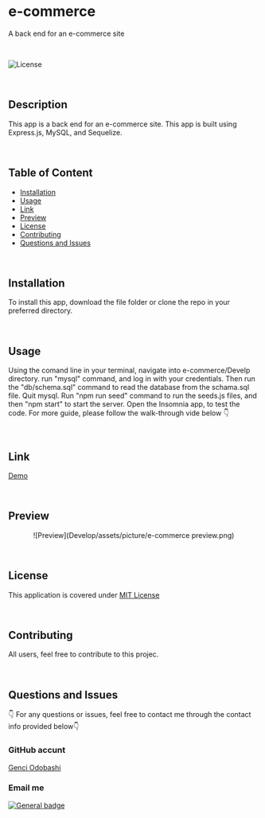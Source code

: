 # e-commerce
A back end for an e-commerce site

</br>

![License](https://img.shields.io/badge/License-MIT%20License-blue.svg)

</br>

## Description

This app is a back end for an e-commerce site. This app is built using Express.js, MySQL, and Sequelize.

</br>

## Table of Content

- [Installation](#installation)
- [Usage](#usage)
- [Link](#link)
- [Preview](#preview)
- [License](#license)
- [Contributing](#contributing)
- [Questions and Issues](#questions-and-issues)
 

</br>

## Installation

To install this app, download the file folder or clone the repo in your preferred directory.

</br>

## Usage

Using the comand line in your terminal, navigate into e-commerce/Develp directory. run "mysql" command, and log in with your credentials. 
Then run the "db/schema.sql" command to read the database from the schama.sql file. Quit mysql. 
Run "npm run seed" command to run the seeds.js files, and then "npm start" to start the server. 
Open the Insomnia app, to test the code. For more guide, please follow the walk-through vide below 👇

</br>

## Link

[Demo](https://drive.google.com/file/d/1aXi1acg-O4-lEro3wNhiGO5XTKamCSiM/view)

</br>

## Preview

<div align = "center">


![Preview](Develop/assets/picture/e-commerce preview.png)


</div>

</br>

## License

This application is covered under [MIT License](https://choosealicense.com/licenses/mit/)

</br>

## Contributing

All users, feel free to contribute to this projec.

</br>

## Questions and Issues

👇 For any questions or issues, feel free to contact me through the contact info provided below👇

### GitHub accunt

[Genci Odobashi](https://github.com/odobashigenci)

### Email me

[![General badge](https://img.shields.io/badge/Gmail-D14836?style=for-the-badge&logo=gmail&logoColor=white)](mailto:odobashigenci@gmail.com)


